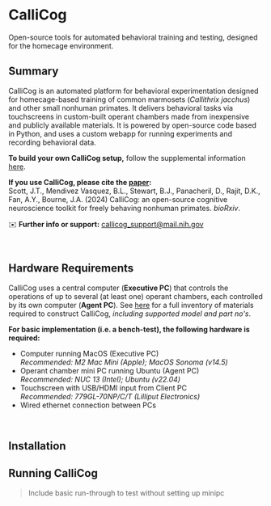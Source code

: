 # CalliCog

Open-source tools for automated behavioral training and testing, designed for the homecage environment.


## Summary ##

CalliCog is an automated platform for behavioral experimentation designed for homecage-based training of common marmosets (_Callithrix jacchus_) and other small nonhuman primates. It delivers behavioral tasks via touchscreens in custom-built operant chambers made from inexpensive and publicly available materials. It is powered by open-source code based in Python, and uses a custom webapp for running experiments and recording behavioral data. 

**To build your own CalliCog setup,** follow the supplemental information [here]().

**If you use CalliCog, please cite the [paper]():**\
Scott, J.T., Mendivez Vasquez, B.L., Stewart, B.J., Panacheril, D., Rajit, D.K., Fan, A.Y., Bourne, J.A. (2024) CalliCog: an open-source cognitive neuroscience toolkit for freely behaving nonhuman primates. _bioRxiv_.  

✉️ **Further info or support:** callicog_support@mail.nih.gov 

<br>

## Hardware Requirements
CalliCog uses a central computer (**Executive PC**) that controls the operations of up to several (at least one) operant chambers, each controlled by its own computer (**Agent PC**). See [here]() for a full inventory of materials required to construct CalliCog, _including supported model and part no's_. 

**For basic implementation (i.e. a bench-test), the following hardware is required:** 
* Computer running MacOS (Executive PC)\
_Recommended: M2 Mac Mini (Apple); MacOS Sonoma (v14.5)_ 
* Operant chamber mini PC running Ubuntu (Agent PC)\
_Recommended: NUC 13 (Intel); Ubuntu (v22.04)_ 
* Touchscreen with USB/HDMI input from Client PC\
_Recommended: 779GL-70NP/C/T (Lilliput Electronics)_
* Wired ethernet connection between PCs

<br>

## Installation



## Running CalliCog

> Include basic run-through to test without setting up minipc
